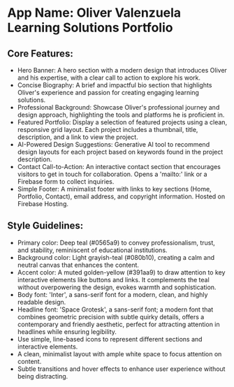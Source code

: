 # **App Name**: Oliver Valenzuela Learning Solutions Portfolio

## Core Features:

- Hero Banner: A hero section with a modern design that introduces Oliver and his expertise, with a clear call to action to explore his work.
- Concise Biography: A brief and impactful bio section that highlights Oliver's experience and passion for creating engaging learning solutions.
- Professional Background: Showcase Oliver's professional journey and design approach, highlighting the tools and platforms he is proficient in.
- Featured Portfolio: Display a selection of featured projects using a clean, responsive grid layout. Each project includes a thumbnail, title, description, and a link to view the project.
- AI-Powered Design Suggestions: Generative AI tool to recommend design layouts for each project based on keywords found in the project description.
- Contact Call-to-Action: An interactive contact section that encourages visitors to get in touch for collaboration. Opens a 'mailto:' link or a Firebase form to collect inquiries.
- Simple Footer: A minimalist footer with links to key sections (Home, Portfolio, Contact), email address, and copyright information. Hosted on Firebase Hosting.

## Style Guidelines:

- Primary color: Deep teal (#0565a9) to convey professionalism, trust, and stability, reminiscent of educational institutions.
- Background color: Light grayish-teal (#080b10), creating a calm and neutral canvas that enhances the content.
- Accent color: A muted golden-yellow (#391aa9) to draw attention to key interactive elements like buttons and links. It complements the teal without overpowering the design, evokes warmth and sophistication.
- Body font: 'Inter', a sans-serif font for a modern, clean, and highly readable design.
- Headline font: 'Space Grotesk', a sans-serif font; a modern font that combines geometric precision with subtle quirky details, offers a contemporary and friendly aesthetic, perfect for attracting attention in headlines while ensuring legibility.
- Use simple, line-based icons to represent different sections and interactive elements.
- A clean, minimalist layout with ample white space to focus attention on content.
- Subtle transitions and hover effects to enhance user experience without being distracting.